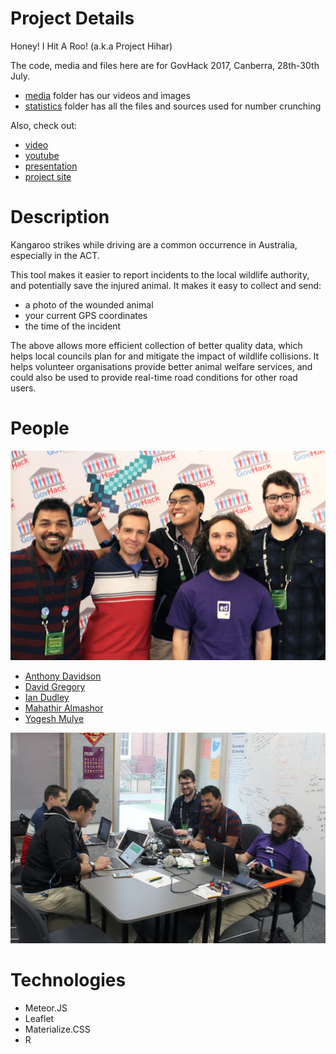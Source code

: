 Project Details
===============
Honey! I Hit A Roo!  (a.k.a Project Hihar)

The code, media and files here are for GovHack 2017, Canberra, 28th-30th July.
- [media](media) folder has our videos and images
- [statistics](statistics) folder has all the files and sources used for number crunching

Also, check out:
- [video](/media/video.mov)
- [youtube](https://www.youtube.com/channel/UC223eivQzQM5Z98YyBuf73w)
- [presentation](/media/main-presentation.pdf)
- [project site](https://sites.google.com/view/roohitgovhack/home)

Description
===========
Kangaroo strikes while driving are a common occurrence in Australia, especially in the ACT.

This tool makes it easier to report incidents to the local wildlife authority, and potentially save the injured animal. It makes it easy to collect and send:
- a photo of the wounded animal
- your current GPS coordinates
- the time of the incident

The above allows more efficient collection of better quality data, which helps local councils plan for and mitigate the impact of wildlife collisions. It helps volunteer organisations provide better animal welfare services, and could also be used to provide real-time road conditions for other road users.

People
======
![Team Photo](/media/team-photo.jpg)

- [Anthony Davidson](https://twitter.com/ANTSstats)
- [David Gregory](http://davidgregory.com.au)
- [Ian Dudley](http://iandudley.com)
- [Mahathir Almashor](https://ma-al.github.io)
- [Yogesh Mulye](https://www.linkedin.com/in/yogesh-mulye-2241572a/)

![Team Work](/media/team-work.jpg)

Technologies
============
- Meteor.JS
- Leaflet
- Materialize.CSS
- R

